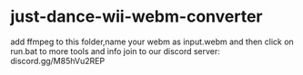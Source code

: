 # just-dance-wii-webm-converter
add ffmpeg to this folder,name your webm as input.webm and then click on run.bat
to more tools and info join to our discord server: discord.gg/M85hVu2REP
